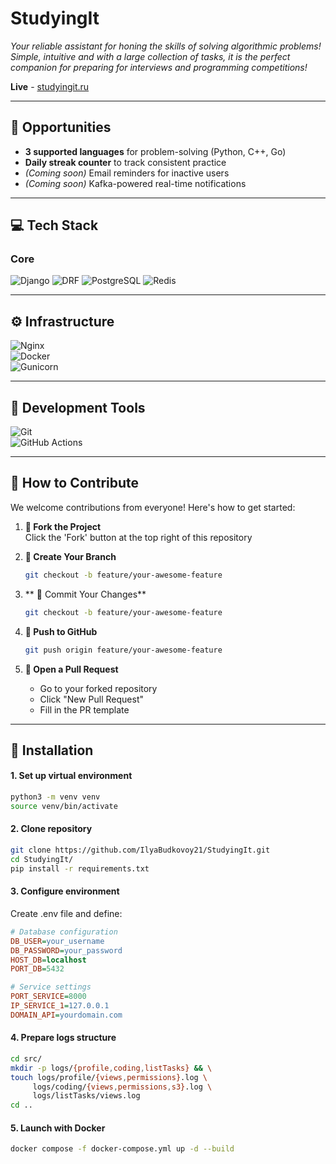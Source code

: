 # StudyingIt

*Your reliable assistant for honing the skills of solving algorithmic problems! Simple, intuitive and with a large
collection of tasks, it is the perfect companion for preparing for interviews and programming competitions!*

**Live** - [studyingit.ru](https://studyingit.ru)
___

## :dizzy: Opportunities

- **3 supported languages** for problem-solving (Python, C++, Go)
- **Daily streak counter** to track consistent practice
- *(Coming soon)* Email reminders for inactive users
- *(Coming soon)* Kafka-powered real-time notifications

___

## :computer: Tech Stack

### Core
![Django](https://img.shields.io/badge/Django-5.1.1-green)
![DRF](https://img.shields.io/badge/Django_REST-3.15.2-blue)
![PostgreSQL](https://img.shields.io/badge/PostgreSQL-17-blue)
![Redis](https://img.shields.io/badge/Redis-7.4.3-red)
___

## ⚙️ Infrastructure  

![Nginx](https://img.shields.io/badge/Nginx-1.25-269539?logo=nginx)  
![Docker](https://img.shields.io/badge/Docker-24.0-2496ED?logo=docker)  
![Gunicorn](https://img.shields.io/badge/Gunicorn-20.1-499848?logo=gunicorn)  

 ___

## 🔧 Development Tools  

![Git](https://img.shields.io/badge/Git-2.40-F05032?logo=git)  
![GitHub Actions](https://img.shields.io/badge/GitHub_Actions-2088FF?logo=github-actions)


___
## 🤝 How to Contribute

We welcome contributions from everyone! Here's how to get started:

1. **🎯 Fork the Project**  
   Click the 'Fork' button at the top right of this repository

2. **🌿 Create Your Branch**  
   ```bash
   git checkout -b feature/your-awesome-feature

3. ** 💾 Commit Your Changes**
   ```bash
   git checkout -b feature/your-awesome-feature

4. **🚀 Push to GitHub**
   ```bash
   git push origin feature/your-awesome-feature

5. **🔀 Open a Pull Request**
    * Go to your forked repository
    * Click "New Pull Request"
    * Fill in the PR template
 ___

## :space_invader: Installation

#### 1. Set up virtual environment
```bash
python3 -m venv venv
source venv/bin/activate
```
#### 2. Clone repository
```bash
git clone https://github.com/IlyaBudkovoy21/StudyingIt.git
cd StudyingIt/
pip install -r requirements.txt
```
#### 3. Configure environment
Сreate .env file and define:
```ini
# Database configuration
DB_USER=your_username
DB_PASSWORD=your_password
HOST_DB=localhost
PORT_DB=5432

# Service settings
PORT_SERVICE=8000
IP_SERVICE_1=127.0.0.1
DOMAIN_API=yourdomain.com
```
#### 4. Prepare logs structure
```bash
cd src/
mkdir -p logs/{profile,coding,listTasks} && \
touch logs/profile/{views,permissions}.log \
     logs/coding/{views,permissions,s3}.log \
     logs/listTasks/views.log
cd ..
```
#### 5. Launch with Docker
```bash
docker compose -f docker-compose.yml up -d --build
```


  
